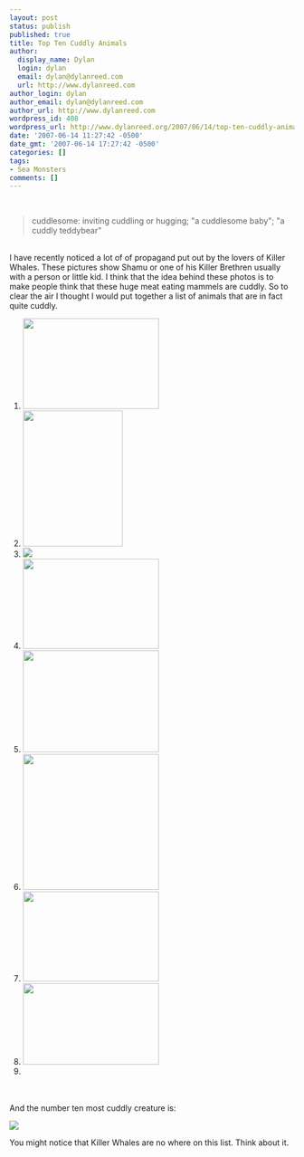 ```yaml
---
layout: post
status: publish
published: true
title: Top Ten Cuddly Animals
author:
  display_name: Dylan
  login: dylan
  email: dylan@dylanreed.com
  url: http://www.dylanreed.com
author_login: dylan
author_email: dylan@dylanreed.com
author_url: http://www.dylanreed.com
wordpress_id: 408
wordpress_url: http://www.dylanreed.org/2007/06/14/top-ten-cuddly-animals/
date: '2007-06-14 11:27:42 -0500'
date_gmt: '2007-06-14 17:27:42 -0500'
categories: []
tags:
- Sea Monsters
comments: []
---
```

<br />
<blockquote><p>cuddlesome: inviting cuddling or hugging; "a cuddlesome baby"; "a cuddly teddybear"</blockquote><br />
I have recently noticed a lot of of propagand put out by the lovers of Killer Whales. These pictures show Shamu or one of his Killer Brethren usually with a person or little kid. I think that the idea behind these photos is to make people think that these huge meat eating mammels are cuddly. So to clear the air I thought I would put together a list of animals that are in fact quite cuddly.</p>
<ol>
<li><img src="http://www.thaiphotoblogs.com/media/3502_2D4141.jpg" height="160" width="240" /></li>
<li><img src="http://wingsbirds.com/img/tours/67/gallery/mad32-indri.jpg" height="240" width="176" /></li>
<li><img src="http://f.screensavers.com/OMS/img/407/wildbabyanimals2_215.jpg" /></li>
<li><img src="http://www.hickerphoto.com/data/media/40/baby_animal_T3637.jpg" height="159" width="240" /></li>
<li><img src="http://www1.istockphoto.com/file_thumbview_approve/356800/2/istockphoto_356800_cuddly_kitten.jpg" height="180" width="240" /></li>
<li><img src="http://www.freewebs.com/calsanimals/smoke.JPG" height="240" width="240" /></li>
<li><img src="http://www.thejessicawells.com/hamster/images/sinead4.jpg" height="159" width="240" /></li>
<li><img src="http://carrieoke.net/blog/archives/msw/tinylamb.jpg" height="144" width="240" /></li>
<li></li><br />
</ol><br />
And the number ten most cuddly creature is:</p>
<p><img src="http://farm1.static.flickr.com/52/108867006_2c866dd8fe.jpg?v=0" /></p>
<p>You might notice that Killer Whales are no where on this list. Think about it.</p>
<p><!--adsense#refer2--></p>
